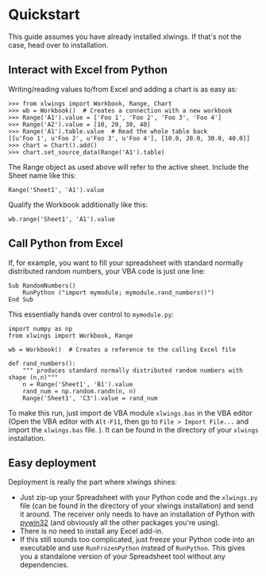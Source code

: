 Quickstart
==========

This guide assumes you have already installed xlwings. If that's not the case, head over to installation.

Interact with Excel from Python
-------------------------------

Writing/reading values to/from Excel and adding a chart is as easy as:

``` {.sourceCode .python}
>>> from xlwings import Workbook, Range, Chart
>>> wb = Workbook()  # Creates a connection with a new workbook
>>> Range('A1').value = ['Foo 1', 'Foo 2', 'Foo 3', 'Foo 4']
>>> Range('A2').value = [10, 20, 30, 40]
>>> Range('A1').table.value  # Read the whole table back
[[u'Foo 1', u'Foo 2', u'Foo 3', u'Foo 4'], [10.0, 20.0, 30.0, 40.0]]
>>> chart = Chart().add()
>>> chart.set_source_data(Range('A1').table)
```

The Range object as used above will refer to the active sheet. Include the Sheet name like this:

``` {.sourceCode .python}
Range('Sheet1', 'A1').value
```

Qualify the Workbook additionally like this:

``` {.sourceCode .python}
wb.range('Sheet1', 'A1').value
```

Call Python from Excel
----------------------

If, for example, you want to fill your spreadsheet with standard normally distributed random numbers, your VBA code is just one line:

``` {.sourceCode .vb.net}
Sub RandomNumbers()
    RunPython ("import mymodule; mymodule.rand_numbers()")
End Sub
```

This essentially hands over control to `mymodule.py`:

``` {.sourceCode .python}
import numpy as np
from xlwings import Workbook, Range

wb = Workbook()  # Creates a reference to the calling Excel file

def rand_numbers():
    """ produces standard normally distributed random numbers with shape (n,n)"""
    n = Range('Sheet1', 'B1').value
    rand_num = np.random.randn(n, n)
    Range('Sheet1', 'C3').value = rand_num
```

To make this run, just import de VBA module `xlwings.bas` in the VBA editor (Open the VBA editor with `Alt-F11`, then go to `File > Import File...` and import the `xlwings.bas` file. ). It can be found in the directory of your `xlwings` installation.

Easy deployment
---------------

Deployment is really the part where xlwings shines:

-   Just zip-up your Spreadsheet with your Python code and the `xlwings.py` file (can be found in the directory of your xlwings installation) and send it around. The receiver only needs to have an installation of Python with [pywin32](http://sourceforge.net/projects/pywin32/) (and obviously all the other packages you're using).
-   There is no need to install any Excel add-in.
-   If this still sounds too complicated, just freeze your Python code into an executable and use `RunFrozenPython` instead of `RunPython`. This gives you a standalone version of your Spreadsheet tool without any dependencies.

